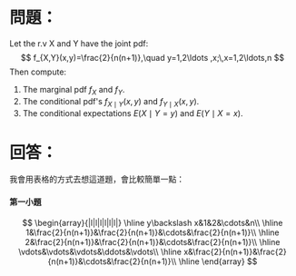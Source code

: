# 問題：
Let the r.v X and Y have the joint pdf:
$$
f_{X,Y}(x,y)=\frac{2}{n(n+1)},\quad y=1,2\ldots ,x;\,x=1,2\ldots,n
$$
Then compute:
1. The marginal pdf $f_X$ and $f_Y$.
2. The conditional pdf's $f_{X\mid Y}(x,y)$ and $f_{Y\mid X}(x,y)$.
3. The conditional expectations $E(X\mid Y=y)$ and $E(Y\mid X=x)$.
# 回答：
我會用表格的方式去想這道題，會比較簡單一點：
#### 第一小題
$$
\begin{array}{|l|l|l|l|l|l|}
\hline
y\backslash x&1&2&\cdots&n\\
\hline
1&\frac{2}{n(n+1)}&\frac{2}{n(n+1)}&\cdots&\frac{2}{n(n+1)}\\
\hline
2&\frac{2}{n(n+1)}&\frac{2}{n(n+1)}&\cdots&\frac{2}{n(n+1)}\\
\hline
\vdots&\vdots&\vdots&\ddots&\vdots\\
\hline
x&\frac{2}{n(n+1)}&\frac{2}{n(n+1)}&\cdots&\frac{2}{n(n+1)}\\
\hline
\end{array}
$$